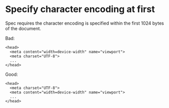 # Specify character encoding at first

Spec requires the character encoding is specified within the first 1024 bytes of
the document.

Bad:

    <head>
      <meta content="width=device-width" name="viewport">
      <meta charset="UTF-8">
      ...
    </head>

Good:

    <head>
      <meta charset="UTF-8">
      <meta content="width=device-width" name="viewport">
      ...
    </head>

